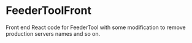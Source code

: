 ﻿# FeederToolFront

 Front end React code for FeederTool with some modification to remove production servers names and so on.
